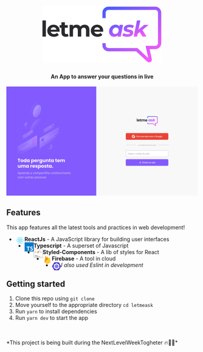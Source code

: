 <h1 align="center">
  <br>
  <img src="./public/img/logo.svg"/>
  <br>
 </h1>
 
<h4 align="center">An App to answer your questions in live</h4>
 
<p align="center">
  <img src="public/assets/signInPage.svg"/>
</p>

## Features
This app features all the latest tools and practices in web development!
 - <img align="left" alt="Typescript" width="24px" src="https://raw.githubusercontent.com/github/explore/80688e429a7d4ef2fca1e82350fe8e3517d3494d/topics/react/react.png" />**ReactJs** - A JavaScript library for building user interfaces
 - <img align="left" alt="Typescript" width="24px" src="https://raw.githubusercontent.com/github/explore/80688e429a7d4ef2fca1e82350fe8e3517d3494d/topics/typescript/typescript.png" />**Typescript** - A superset of Javascript
 - <img align="left" alt="Typescript" width="24px" src="https://raw.githubusercontent.com/github/explore/80688e429a7d4ef2fca1e82350fe8e3517d3494d/topics/styled-components/styled-components.png" />**Styled-Components** - A lib of styles for React
 - <img align="left" alt="Typescript" width="24px" src="https://raw.githubusercontent.com/github/explore/80688e429a7d4ef2fca1e82350fe8e3517d3494d/topics/firebase/firebase.png" />**Firebase** - A tool in cloud
 - <img align="left" alt="Typescript" width="24px" src="https://raw.githubusercontent.com/github/explore/80688e429a7d4ef2fca1e82350fe8e3517d3494d/topics/eslint/eslint.png" /> _I also used Eslint in development_
 

## Getting started

1. Clone this repo using `git clone`
2. Move yourself to the appropriate directory `cd letmeask`<br />
3. Run `yarn` to install dependencies<br />
4. Run `yarn dev` to start the app
<br>
<br>
*This project is being built during the NextLevelWeekTogheter 🔥👨‍💻*
